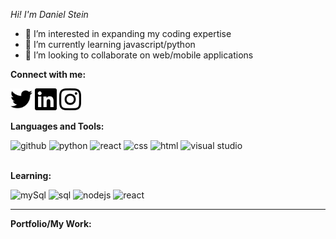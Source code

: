  *Hi! I'm Daniel Stein*

- 👀 I’m interested in expanding my coding expertise 
- 🌱 I’m currently learning javascript/python
- 💞️ I’m looking to collaborate on web/mobile applications 

<!---
danieljuliusstein/danieljuliusstein is a ✨ special ✨ repository because its `README.md` (this file) appears on your GitHub profile.
You can click the Preview link to take a look at your changes.
--->
**Connect with me:**

[<img alt="twitter" width="35px" src="twitter.svg" />](https://www.linkedin.com/in/daniel-stein-8a36b8276/)
[<img alt="linked in profile" width="35px" src="linkedin.svg" />](https://www.linkedin.com/in/daniel-stein-8a36b8276/)
[<img alt="instagram" width="35px" src="instagram.svg" />](https://www.linkedin.com/in/daniel-stein-8a36b8276/)

**Languages and Tools:**

<img alt="github" width="35px" src="https://github.com/danieljuliusstein/danieljuliusstein/assets/69329733/8700c04d-91a1-456a-a7ab-e02341ecc8b8" />
<img alt="python" width="35px" src="https://github.com/danieljuliusstein/danieljuliusstein/assets/69329733/ee06c772-0425-4445-90fa-856ee118d124" />
<img alt="react" width="35px" src="https://github.com/danieljuliusstein/danieljuliusstein/assets/69329733/f40738bc-1988-49d7-a01a-e88ef65889b4" />
<img alt="css" width="35px" src="https://github.com/danieljuliusstein/danieljuliusstein/assets/69329733/e4e79320-425a-46aa-9e66-453124400ae6" />
<img alt="html" width="35px" src="https://github.com/danieljuliusstein/danieljuliusstein/assets/69329733/b7d62bb5-7f77-46dc-9996-df05be40dc09" />
<img alt="visual studio" width="35px" src="https://github.com/danieljuliusstein/danieljuliusstein/assets/69329733/595aba80-a6ac-44b3-9475-8fd5dac70cbd" />

<br>
</br>

**Learning:**

<img alt="mySql" width="35px" src="https://github.com/danieljuliusstein/danieljuliusstein/assets/69329733/91247300-5607-4eb5-bbcb-30ddde790362" />
<img alt="sql" width="35px" src="https://github.com/danieljuliusstein/danieljuliusstein/assets/69329733/c272d6ed-c9e7-441c-abe5-efc8e5222e0d" />
<img alt="nodejs" width="35px" src="https://github.com/danieljuliusstein/danieljuliusstein/assets/69329733/1dd19886-d4ba-4978-b9bf-73f2975d623b" />
<img alt="react" width="35px" src="https://github.com/danieljuliusstein/danieljuliusstein/assets/69329733/52427d05-d604-43ab-a495-122351cc8157" />

------------------------

**Portfolio/My Work:**
